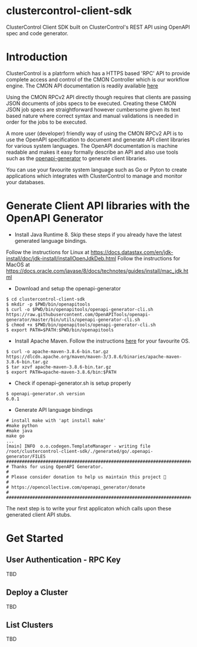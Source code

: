 # clustercontrol-client-sdk
ClusterControl Client SDK built on ClusterControl's REST API using OpenAPI spec and code generator.

# Introduction
ClusterControl is a platrform which has a HTTPS based 'RPC' API to provide complete access and control of the CMON Controller which is our workflow engine.
The CMON API documentation is readily available [here](https://severalnines.com/downloads/cmon/cmon-docs/current/rpcv2.html)

Using the CMON RPCv2 API directly though requires that clients are passing JSON documents of jobs specs to be executed.
Creating these CMON JSON job specs are straightforward however cumbersome given its text based nature where correct syntax and manual validations is needed in order for the jobs to be executed.

A more user (developer) friendly way of using the CMON RPCv2 API is to use the OpenAPI specification to document and generate API client libraries for various system languages.
The OpenAPI documentation is machine readable and makes it easy formally describe an API and also use tools such as the [openapi-generator](https://github.com/OpenAPITools/openapi-generator) to generate client libraries.

You can use your favourite system language such as Go or Pyton to create applications which integrates with ClusterControl to manage and monitor your databases.

# Generate Client API libraries with the OpenAPI Generator 

* Install Java Runtime 8. Skip these steps if you already have the latest generated language bindings.

Follow the instructions for Linux at https://docs.datastax.com/en/jdk-install/doc/jdk-install/installOpenJdkDeb.html
Follow the instructions for MacOS at https://docs.oracle.com/javase/8/docs/technotes/guides/install/mac_jdk.html

* Download and setup the openapi-generator
```
$ cd clustercontrol-client-sdk
$ mkdir -p $PWD/bin/openapitools
$ curl -o $PWD/bin/openapitools/openapi-generator-cli.sh https://raw.githubusercontent.com/OpenAPITools/openapi-generator/master/bin/utils/openapi-generator-cli.sh
$ chmod +x $PWD/bin/openapitools/openapi-generator-cli.sh
$ export PATH=$PATH:$PWD/bin/openapitools

```
* Install Apache Maven. 
Follow the instructions [here](https://maven.apache.org/install.html) for your favourite OS.
```
$ curl -o apache-maven-3.8.6-bin.tar.gz https://dlcdn.apache.org/maven/maven-3/3.8.6/binaries/apache-maven-3.8.6-bin.tar.gz
$ tar xzvf apache-maven-3.8.6-bin.tar.gz
$ export PATH=apache-maven-3.8.6/bin:$PATH
```

* Check if openapi-generator.sh is setup properly
```
$ openapi-generator.sh version
6.0.1
```

* Generate API language bindings

```
# install make with 'apt install make'
#make python
#make java
make go
...
[main] INFO  o.o.codegen.TemplateManager - writing file /root/clustercontrol-client-sdk/./generated/go/.openapi-generator/FILES
################################################################################
# Thanks for using OpenAPI Generator.                                          #
# Please consider donation to help us maintain this project 🙏                 #
# https://opencollective.com/openapi_generator/donate                          #
################################################################################
```
The next step is to write your first applicaton which calls upon these generated client API stubs.

# Get Started
## User Authentication - RPC Key
TBD
## Deploy a Cluster
TBD
## List Clusters
TBD
